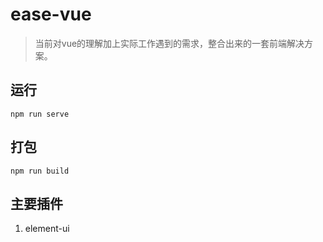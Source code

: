 # ease-vue
> 当前对vue的理解加上实际工作遇到的需求，整合出来的一套前端解决方案。

## 运行
` npm run serve `

## 打包
` npm run build `

## 主要插件
1. element-ui